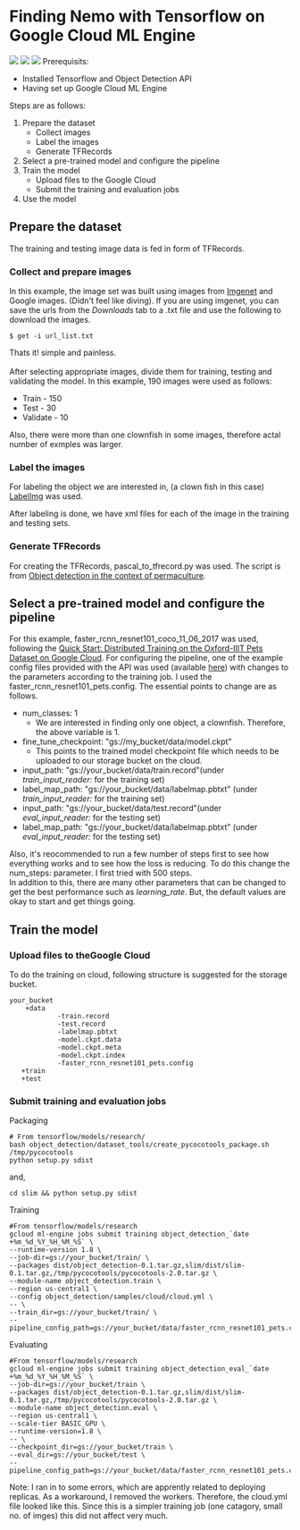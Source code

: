 # Finding Nemo with Tensorflow on Google Cloud ML Engine

![ ](./docs/individualImage%20(2).png)
![ ](./docs/individualImage%20(4).png)
![ ](./docs/individualImage.png)
Prerequisits:
 - Installed Tensorflow and Object Detection API
 - Having set up Google Cloud ML Engine 

Steps are as follows:
1. Prepare the dataset
   - Collect images
   - Label the images
   - Generate TFRecords
2. Select a pre-trained model and configure the pipeline
3. Train the model
   - Upload files to the Google Cloud
   - Submit the training and evaluation jobs
4. Use the model

## Prepare the dataset
The training and testing image data is fed in form of TFRecords.
### Collect and prepare images
In this example, the image set was built using images from [Imgenet](http://www.image-net.org/) and Google images. (Didn't feel like diving). If you are using imgenet, you can save the urls from the *Downloads* tab to a .txt file and use the following to download the images.
```
$ get -i url_list.txt
```
Thats it! simple and painless. <br><br>
After selecting appropriate images, divide them for training, testing and validating the model. In this example, 190 images were used as follows: <br>
- Train - 150
- Test - 30
- Validate - 10

Also, there were more than one clownfish in some images, therefore actal number of exmples was larger.

### Label the images
For labeling the object we are interested in, (a clown fish in this case) [LabelImg](https://github.com/tzutalin/labelImg#labelimg) was used. 

After labeling is done, we have xml files for each of the image in the training and testing sets. 
### Generate TFRecords
For creating the TFRecords, pascal_to_tfrecord.py was used. The script is from [Object detection in the context of permaculture](https://github.com/vituslehner/permaculture-object-detection). 

## Select a pre-trained model and configure the pipeline
For this example, faster_rcnn_resnet101_coco_11_06_2017 was used, following the [Quick Start: Distributed Training on the Oxford-IIIT Pets Dataset on Google Cloud](https://github.com/tensorflow/models/blob/master/research/object_detection/g3doc/running_pets.md).
For configuring the pipeline, one of the example config files provided with the API was used (available [here](https://github.com/tensorflow/models/tree/master/research/object_detection/samples/configs)) with changes to the parameters according to the training job. I used the faster_rcnn_resnet101_pets.config. The essential points to change are as follows.
- num_classes: 1
	- We are interested in finding only one object, a clownfish. Therefore, the above variable is 1.
- fine_tune_checkpoint: "gs://my_bucket/data/model.ckpt"
	- This points to the trained model checkpoint file which needs to be uploaded to our storage bucket on the cloud.
- input_path: "gs://your_bucket/data/train.record"(under *train_input_reader:* for the training set)
- label_map_path: "gs://your_bucket/data/labelmap.pbtxt" (under *train_input_reader:* for the training set)
- input_path: "gs://your_bucket/data/test.record"(under *eval_input_reader:* for the testing set)
- label_map_path: "gs://your_bucket/data/labelmap.pbtxt" (under *eval_input_reader:* for the testing set)

Also, it's reocommended to run a few number of steps first to see how everything works and to see how the loss is reducing. To do this change the  num_steps: parameter. I first tried with 500 steps.<br>
In addition to this, there are many other parameters that can be changed to get the best performance such as *learning_rate*. But, the default values are okay to start and get things going.

 
## Train the model
### Upload files to theGoogle Cloud
To do the training on cloud, following structure is suggested for the storage bucket.
```
your_bucket
	+data
    		-train.record
            -test.record
            -labelmap.pbtxt
            -model.ckpt.data
            -model.ckpt.meta
            -model.ckpt.index
            -faster_rcnn_resnet101_pets.config
   +train
   +test
   ```
### Submit training and evaluation jobs
Packaging
```
# From tensorflow/models/research/
bash object_detection/dataset_tools/create_pycocotools_package.sh /tmp/pycocotools
python setup.py sdist
```
and,
```
cd slim && python setup.py sdist
```

Training
```
#From tensorflow/models/research
gcloud ml-engine jobs submit training object_detection_`date +%m_%d_%Y_%H_%M_%S` \
--runtime-version 1.8 \
--job-dir=gs://your_bucket/train/ \
--packages dist/object_detection-0.1.tar.gz,slim/dist/slim-0.1.tar.gz,/tmp/pycocotools/pycocotools-2.0.tar.gz \
--module-name object_detection.train \
--region us-central1 \
--config object_detection/samples/cloud/cloud.yml \
-- \
--train_dir=gs://your_bucket/train/ \
--pipeline_config_path=gs://your_bucket/data/faster_rcnn_resnet101_pets.config
```
Evaluating
```
#From tensorflow/models/research
gcloud ml-engine jobs submit training object_detection_eval_`date +%m_%d_%Y_%H_%M_%S` \
--job-dir=gs://your_bucket/train \
--packages dist/object_detection-0.1.tar.gz,slim/dist/slim-0.1.tar.gz,/tmp/pycocotools/pycocotools-2.0.tar.gz \
--module-name object_detection.eval \
--region us-central1 \
--scale-tier BASIC_GPU \
--runtime-version=1.8 \
-- \
--checkpoint_dir=gs://your_bucket/train \
--eval_dir=gs://your_bucket/test \
--pipeline_config_path=gs://your_bucket/data/faster_rcnn_resnet101_pets.config
```
Note:
I ran in to some errors, which are apprently related to deploying replicas. As a workaround, I removed the workers. Therefore, the cloud.yml file looked like this.
Since this is a simpler training job (one catagory, small no. of imges) this did not affect very much.
